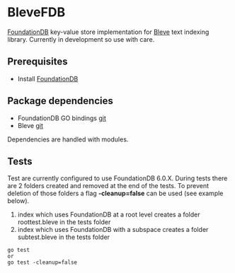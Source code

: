 BleveFDB
======

[FoundationDB](https://www.foundationdb.org/) key-value store implementation for [Bleve](http://blevesearch.com/) text indexing library. Currently in development so use with care.

Prerequisites
------

* Install [FoundationDB](https://www.foundationdb.org/download/)


Package dependencies
------
* FoundationDB GO bindings [git](https://github.com/apple/foundationdb/tree/master/bindings/go)
* Bleve [git](https://github.com/blevesearch/bleve)

Dependencies are handled with modules.

Tests
------
Test are currently configured to use FoundationDB 6.0.X.
During tests there are 2 folders created and removed at the end of the tests.
To prevent deletion of those folders a flag **-cleanup=false** can be used (see example below).
1. index which uses FoundationDB at a root level creates a folder roottest.bleve in the tests folder
2. index which uses FoundationDB with a subspace creates a folder subtest.bleve in the tests folder

```
go test
or
go test -cleanup=false
```